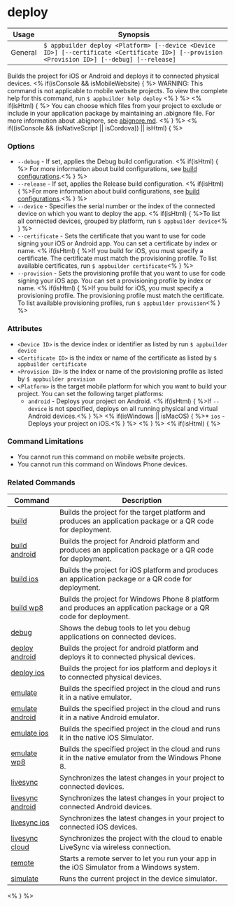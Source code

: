 deploy
==========

Usage | Synopsis
------|-------
General | `$ appbuilder deploy <Platform> [--device <Device ID>] [--certificate <Certificate ID>] [--provision <Provision ID>] [--debug] [--release]`

Builds the project for iOS or Android and deploys it to connected physical devices. 
<% if(isConsole && isMobileWebsite) { %>
WARNING: This command is not applicable to mobile website projects. To view the complete help for this command, run `$ appbuilder help deploy`
<% } %> 
<% if(isHtml) { %>
You can choose which files from your project to exclude or include in your application package by maintaining an .abignore file. For more information about .abignore, see [abignore.md](https://github.com/Icenium/icenium-cli/blob/release/ABIGNORE.md).
<% } %> 
<% if((isConsole && (isNativeScript || isCordova)) || isHtml) { %>
### Options
* `--debug` - If set, applies the Debug build configuration. <% if(isHtml) { %> For more information about build configurations, see [build configurations](http://docs.telerik.com/platform/appbuilder/build-configurations/overview).<% } %>
* `--release` - If set, applies the Release build configuration. <% if(isHtml) { %>For more information about build configurations, see [build configurations](http://docs.telerik.com/platform/appbuilder/build-configurations/overview).<% } %>
* `--device` - Specifies the serial number or the index of the connected device on which you want to deploy the app. <% if(isHtml) { %>To list all connected devices, grouped by platform, run `$ appbuilder device`<% } %>  
* `--certificate` - Sets the certificate that you want to use for code signing your iOS or Android app. You can set a certificate by index or name. <% if(isHtml) { %>If you build for iOS, you must specify a certificate. The certificate must match the provisioning profile. To list available certificates, run `$ appbuilder certificate`<% } %> 
* `--provision` - Sets the provisioning profile that you want to use for code signing your iOS app. You can set a provisioning profile by index or name. <% if(isHtml) { %>If you build for iOS, you must specify a provisioning profile. The provisioning profile must match the certificate. To list available provisioning profiles, run `$ appbuilder provision`<% } %> 

### Attributes
* `<Device ID>` is the device index or identifier as listed by run `$ appbuilder device`
* `<Certificate ID>` is the index or name of the certificate as listed by `$ appbuilder certificate`
* `<Provision ID>` is the index or name of the provisioning profile as listed by `$ appbuilder provision`
* `<Platform>` is the target mobile platform for which you want to build your project. You can set the following target platforms:
    * `android` - Deploys your project on Android. <% if(isHtml) { %>If `--device` is not specified, deploys on all running physical and virtual Android devices.<% } %> 
	<% if(isWindows || isMacOS) { %>* `ios` - Deploys your project on iOS.<% } %> 
<% } %> 
<% if(isHtml) { %> 
### Command Limitations

* You cannot run this command on mobile website projects.
* You cannot run this command on Windows Phone devices.

### Related Commands

Command | Description
----------|----------
[build](build.html) | Builds the project for the target platform and produces an application package or a QR code for deployment.
[build android](build-android.html) | Builds the project for Android platform and produces an application package or a QR code for deployment.
[build ios](build-ios.html) | Builds the project for iOS platform and produces an application package or a QR code for deployment.
[build wp8](build-wp8.html) | Builds the project for Windows Phone 8 platform and produces an application package or a QR code for deployment.
[debug](debug.html) | Shows the debug tools to let you debug applications on connected devices.
[deploy android](deploy-android.html) | Builds the project for android platform and deploys it to connected physical devices.
[deploy ios](deploy-ios.html) | Builds the project for ios platform and deploys it to connected physical devices.
[emulate](emulate.html) | Builds the specified project in the cloud and runs it in a native emulator.
[emulate android](emulate-android.html) | Builds the specified project in the cloud and runs it in a native Android emulator.
[emulate ios](emulate-ios.html) | Builds the specified project in the cloud and runs it in the native iOS Simulator.
[emulate wp8](emulate-wp8.html) | Builds the specified project in the cloud and runs it in the native emulator from the Windows Phone 8.
[livesync](livesync.html) | Synchronizes the latest changes in your project to connected devices.
[livesync android](livesync-android.html) | Synchronizes the latest changes in your project to connected Android devices.
[livesync ios](livesync-ios.html) | Synchronizes the latest changes in your project to connected iOS devices.
[livesync cloud](livesync-cloud.html) | Synchronizes the project with the cloud to enable LiveSync via wireless connection.
[remote](remote.html) | Starts a remote server to let you run your app in the iOS Simulator from a Windows system.
[simulate](simulate.html) | Runs the current project in the device simulator.
<% } %>